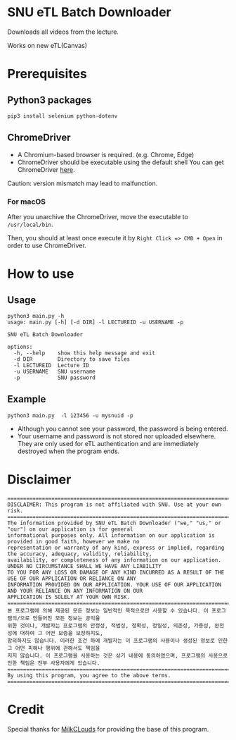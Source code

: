 # SNU eTL Batch Downloader
Downloads all videos from the lecture.

Works on new eTL(Canvas)

# Prerequisites
## Python3 packages
```
pip3 install selenium python-dotenv
```
## ChromeDriver
* A Chromium-based browser is required. (e.g. Chrome, Edge)
* ChromeDriver should be executable using the default shell
You can get ChromeDriver [here](https://chromedriver.chromium.org/home).

Caution: version mismatch may lead to malfunction.

### For macOS
After you unarchive the ChromeDriver, move the executable to `/usr/local/bin`.

Then, you should at least once execute it by `Right Click => CMD + Open` in order to use ChromeDriver.

# How to use
## Usage
```
python3 main.py -h
usage: main.py [-h] [-d DIR] -l LECTUREID -u USERNAME -p

SNU eTL Batch Downloader

options:
  -h, --help    show this help message and exit
  -d DIR        Directory to save files
  -l LECTUREID  Lecture ID
  -u USERNAME   SNU username
  -p            SNU password
```
## Example
```
python3 main.py  -l 123456 -u mysnuid -p
```
* Although you cannot see your password, the password is being entered.
* Your username and password is not stored nor uploaded elsewhere. They are only used for eTL authentication and are immediately destroyed when the program ends.

# Disclaimer
```
==============================================================================================================================
DISCLAIMER: This program is not affiliated with SNU. Use at your own risk.
==============================================================================================================================
The information provided by SNU eTL Batch Downloader ("we," "us," or "our") on our application is for general
informational purposes only. All information on our application is provided in good faith, however we make no
representation or warranty of any kind, express or implied, regarding the accuracy, adequacy, validity, reliability,
availability, or completeness of any information on our application. UNDER NO CIRCUMSTANCE SHALL WE HAVE ANY LIABILITY
TO YOU FOR ANY LOSS OR DAMAGE OF ANY KIND INCURRED AS A RESULT OF THE USE OF OUR APPLICATION OR RELIANCE ON ANY
INFORMATION PROVIDED ON OUR APPLICATION. YOUR USE OF OUR APPLICATION AND YOUR RELIANCE ON ANY INFORMATION ON OUR
APPLICATION IS SOLELY AT YOUR OWN RISK.
==============================================================================================================================
본 프로그램에 의해 제공된 모든 정보는 일반적인 목적으로만 사용할 수 있습니다. 이 프로그램의/으로 만들어진 모든 정보는 공익을
위한 것이나, 개발자는 프로그램의 안정성, 적법성, 정확성, 정밀성, 의존성, 가용성, 완전성에 대하여 그 어떤 보증을 보장하지도,
함의하지도 않습니다. 이러한 조건 하에 개발자는 이 프로그램의 사용이나 생성된 정보로 인한 그 어떤 피해나 행위에 관해서도 책임을
지지 않습니다. 이 프로그램을 사용하는 것은 상기 내용에 동의하였으며, 프로그램의 사용으로 인한 책임은 전부 사용자에게 있습니다.
==============================================================================================================================
By using this program, you agree to the above terms.
==============================================================================================================================
```

# Credit
Special thanks for [MilkCLouds](https://github.com/MilkClouds) for providing the base of this program.

